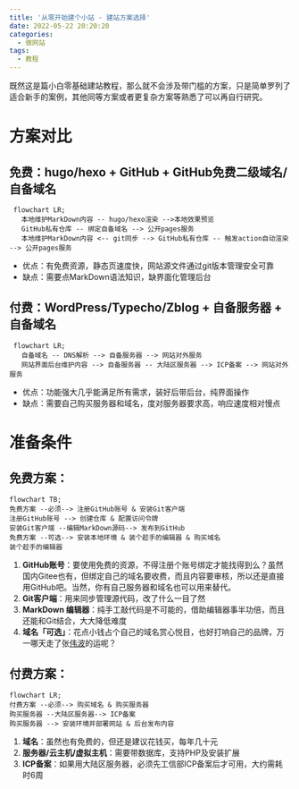 ```yaml
---
title: '从零开始建个小站 - 建站方案选择'
date: 2022-05-22 20:20:20
categories:
  - 做网站
tags:
  - 教程
---
```

既然这是篇小白零基础建站教程，那么就不会涉及带门槛的方案，只是简单罗列了适合新手的案例，其他同等方案或者更复杂方案等熟悉了可以再自行研究。
<!-- more -->
# 方案对比
## 免费：**hugo/hexo + GitHub + GitHub免费二级域名/自备域名**

```mermaid
 flowchart LR;
   本地维护MarkDown内容 -- hugo/hexo渲染 -->本地效果预览
   GitHub私有仓库 -- 绑定自备域名 --> 公开pages服务
   本地维护MarkDown内容 <-- git同步 --> GitHub私有仓库 -- 触发action自动渲染 --> 公开pages服务
```

- 优点：有免费资源，静态页速度快，网站源文件通过git版本管理安全可靠
- 缺点：需要点MarkDown语法知识，缺界面化管理后台

## 付费：**WordPress/Typecho/Zblog + 自备服务器 + 自备域名**

```mermaid
 flowchart LR;
   自备域名 -- DNS解析 --> 自备服务器 --> 网站对外服务
   网站界面后台维护内容 --> 自备服务器 -- 大陆区服务器 --> ICP备案 --> 网站对外服务
```

- 优点：功能强大几乎能满足所有需求，装好后带后台，纯界面操作
- 缺点：需要自己购买服务器和域名，度对服务器要求高，响应速度相对慢点

# 准备条件
## 免费方案：

```mermaid
flowchart TB;
免费方案 --必须--> 注册GitHub账号 & 安装Git客户端
注册GitHub账号 --> 创建仓库 & 配置访问令牌
安装Git客户端 --编辑MarkDown源码--> 发布到GitHub
免费方案 --可选--> 安装本地环境 & 装个趁手的编辑器 & 购买域名
装个趁手的编辑器
```

  1. **GitHub账号**：要使用免费的资源，不得注册个账号绑定才能找得到么？虽然国内Gitee也有，但绑定自己的域名要收费，而且内容要审核，所以还是直接用GitHub吧。当然，你有自己服务器和域名也可以用来替代。
  2. **Git客户端**：用来同步管理源代码，改了什么一目了然
  3. **MarkDown 编辑器**：纯手工敲代码是不可能的，借助编辑器事半功倍，而且还能和Git结合，大大降低难度
  4. **域名「可选」**：花点小钱占个自己的域名赏心悦目，也好打响自己的品牌，万一哪天走了张[伟波](/ "微博在2010年耗资800万收购 weibo.com")的运呢？

## 付费方案：

```mermaid
flowchart LR;
付费方案 --必须--> 购买域名 & 购买服务器
购买服务器 --大陆区服务器--> ICP备案
购买服务器 --> 安装环境并部署网站 & 后台发布内容
```

  1. **域名**：虽然也有免费的，但还是建议花钱买，每年几十元
  2. **服务器/云主机/虚拟主机**：需要带数据库，支持PHP及安装扩展
  3. **ICP备案**：如果用大陆区服务器，必须先工信部ICP备案后才可用，大约需耗时6周

<script type="text/javascript" async
  src="https://cdn.staticfile.org/mermaid/9.1.1/mermaid.min.js">
</script>
